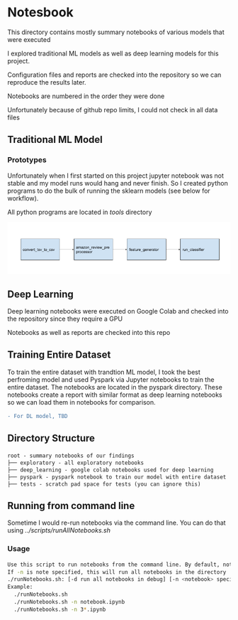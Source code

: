 # Notesbook

This directory contains mostly summary notebooks of various models that were executed

I explored traditional ML models as well as deep learning models for this project.

Configuration files and reports are checked into the repository so we can reproduce the results later.

Notebooks are numbered in the order they were done

Unfortunately because of github repo limits, I could not check in all data files

## Traditional ML Model 

### Prototypes

Unfortunately when I first started on this project jupyter notebook was not stable and my model runs would hang and never finish. So I created python programs to do the bulk of running the sklearn models (see below for workflow).

All python programs are located in *tools* directory

![General ML Workflow](../images/ml-workflow.png)


## Deep Learning

Deep learning notebooks were executed on Google Colab and checked into the repository since they require a GPU

Notebooks as well as reports are checked into this repo

## Training Entire Dataset

To train the entire dataset with trandtion ML model, I took the best perfroming model and used Pyspark via Jupyter notebooks to train the entire dataset. The notebooks are located in the pyspark directory. These notebooks create a report with similar format as deep learning notebooks so we can load them in notebooks for comparison.

```diff
- For DL model, TBD
```

## Directory Structure

```buildoutcfg
root - summary notebooks of our findings
├── exploratory - all exploratory notebooks
├── deep_learning - google colab notebooks used for deep learning
├── pyspark - pyspark notebook to train our model with entire dataset
├── tests - scratch pad space for tests (you can ignore this)
```

## Running from command line

Sometime I would re-run notebooks via the command line. You can do that using *../scripts/runAllNotebooks.sh*

### Usage
```bash
Use this script to run notebooks from the command line. By default, notebooks will be overwritten with the output (including errors)
If -n is note specified, this will run all notebooks in the directory
./runNotebooks.sh: [-d run all notebooks in debug] [-n <notebook> specific notebook or a pattern for notebooks] [-c when running in debug mode, us this to delete temp notebooks]
Example:
  ./runNotebooks.sh
  ./runNotebooks.sh -n notebook.ipynb
  ./runNotebooks.sh -n 3*.ipynb
```




